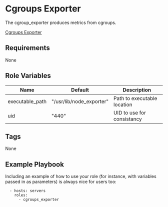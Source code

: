 Cgroups Exporter
=========
The cgroup_exporter produces metrics from cgroups.

[Cgroups Exporter](https://github.com/phpHavok/cgroups_exporter)

Requirements
------------

None

Role Variables
--------------

| Name                  | Default                  | Description                                    |
| --------------------- | ------------------------ | ---------------------------------------------- |
| executable_path       | "/usr/lib/node_exporter" | Path to executable location                    |
| uid                   | "440"                    | UID to use for consistancy                     |

Tags
--------------

None


Example Playbook
----------------

Including an example of how to use your role (for instance, with variables passed in as parameters) is always nice for users too:

      - hosts: servers
        roles:
          - cgroups_exporter
